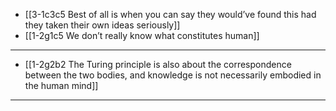 - [[3-1c3c5 Best of all is when you can say they would’ve found this had they taken their own ideas seriously]]
- [[1-2g1c5 We don’t really know what constitutes human]]
---
- [[1-2g2b2 The Turing principle is also about the correspondence between the two bodies, and knowledge is not necessarily embodied in the human mind]]
---
